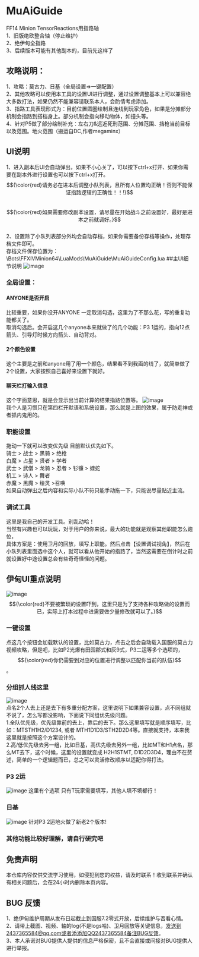 # MuAiGuide
FF14 Minion TensorReactions用指路轴
<br>1、旧版绝欧整合轴（停止维护）
<br>2、绝伊甸全指路
<br>3、后续版本可能有其他副本的，目前先这样了

## 攻略说明：
1、攻略：莫古力、日基（全局设置=>一键配置）
<br>2、其他攻略可以使用本工具的设置UI进行调整，通过设置调整基本上可以兼容绝大多数打法，如果仍然不能兼容请联系本人，会酌情考虑添加。
<br>3、指路工具表现形式为：目前位置圆圈绘制且连线到玩家角色，如果是分摊部分机制会指路到搭档身上。部分机制会指向移动物体，如撞头等。
<br>4、针对P5做了部分绘制补充：左右刀&远近死刑范围、分摊范围、挡枪当前目标以及范围。地火范围（搬运自DC,作者megaminx）

## UI说明
 1、进入副本后UI会自动弹出，如果不小心关了，可以按下ctrl+x打开、如果你需要在副本外进行设置也可以按下ctrl+x打开。
<br>$${\color{red}请务必在进本后调整小队列表，且所有人位置均正确！否则不能保证指路逻辑的正确性！！!}$$
<br>$${\color{red}如果需要修改副本设置，请尽量在开始战斗之前设置好，最好是进本之前就调好。}$$
<br>2、设置除了小队列表部分外均会自动存档，如果你需要备份存档等操作，处理存档文件即可。
<br>存档文件保存位置为：\Bots\FFXIVMinion64\LuaMods\MuAiGuide\MuAiGuideConfig.lua
##主UI细节说明
![image](https://github.com/user-attachments/assets/bf5bbc0f-f639-4815-9a3d-689982f95e88)
### 全局设置： 
#### ANYONE是否开启
比较重要，如果你没开ANYONE 一定取消勾选，这里为了不那么花，写的重复功能都关了。
<br>取消勾选后。会开启这几个anyone本来就做了的几个功能：P3 1运的，指向12点箭头、引导灯时候方向箭头、自动背对。
#### 2个颜色设置
这个主要是之前和anyone用了用一个颜色，结果看不到我画的线了，就简单做了2个设置，大家按照自己喜好来设置下就好。
#### 聊天栏打输入信息
这个字面意思，就是会显示出当前计算的结果指路位置等。
![image](https://github.com/user-attachments/assets/612bf2aa-e124-4972-a282-07ec1f0331f6)
<br>我个人是习惯只在第四栏开默语和系统设置，那么就是上图的效果，属于防走神或者抓内鬼用的。

### 职能设置
拖动一下就可以改变优先级 目前默认优先如下。
<br>骑士 > 战士 > 黑骑 > 绝枪
<br>白魔 > 占星 > 贤者 > 学者
<br>武士 > 武僧 > 龙骑 > 忍者 > 钐镰 > 蝰蛇
<br>机工 > 诗人 > 舞者 
<br>赤魔 > 黑魔 > 绘灵 >召唤
<br>如果自动弹出之后内容和实际小队不符只能手动拖一下，只能说尽量贴近主流。

### 调试工具
这里是我自己的开发工具。别乱动哈！
<br>当然有兴趣也可以玩玩，对于用户的你来说，最大的功能就是观察其他职能怎么跑位，
<br>具体方案是：使用卫月的回放，填写上职能。然后点击【设置调试视角】，然后在小队列表里面选中这个人，就可以看从他开始的指路了，当然这需要在倒计时之前就设置好中途设置总会有些奇奇怪怪的问题。

## 伊甸UI重点说明
![image](https://github.com/user-attachments/assets/f7354dec-95a1-43be-a94a-9a01720a979e)
 $${\color{red}不要被繁琐的设置吓到，这里只是为了支持各种攻略做的设置而已，实际上打本过程中进需要做少量修改就可以了。}$$
### 一键设置
点这几个按钮会加载默认的设置，比如莫古力，点击之后会自动载入国服的莫古力视频攻略，但是吧，比如P2光爆有田园郡式和灰9式，P3二运等多个选项的， $${\color{red}你仍需要到对应的位置进行调整以匹配你当前的队伍}$$。

### 分组抓人线这里
![image](https://github.com/user-attachments/assets/0802f4c1-a0c5-42f1-9c78-0e825aea492d)
<br>点名2个人去上还是去下有多重分配方案，这里说明下如果兼容设置，点不同组就不说了，怎么写都没影响，下面说下同组优先级问题。
<br>1.全队优先级，优先级靠前的去上，靠后的去下。那么这里填写就是顺序填写，比如：MTSTH1H2/D1234, 或者 MTH1D1D3/STH2D2D4等。直接就支持，本来我这里就是按照这个方案设计的。
<br>2.高/低优先级去另一组，比如日基，高优先级去另外一组，比如MT和H1点名，那么MT去下，这个时候，这里的设置就变成 H2H1STMT, D1D2D3D4，理由不在赘述，简单的一个逻辑题而已，总之可以灵活修改顺序以适配你得打法。

### P3 2运
![image](https://github.com/user-attachments/assets/315df902-93e7-4788-9394-960c2eda035e)
这里有个选项 只有T玩家需要填写，其他人填不填都行！
### 日基
![image](https://github.com/user-attachments/assets/85d47019-e769-4c62-967b-f0b19ae16d14)
针对P3 2运地火做了新老2个版本!
### 其他功能比较好理解，请自行研究吧


## 免责声明
本仓库内容仅供交流学习使用，如侵犯到您的权益，请及时联系！收到联系并确认有相关问题后，会在24小时内删除本页内容。

## BUG 反馈
1、绝伊甸维护周期从发布日起截止到国服7.2零式开放，后续维护与否看心情。
<br>2、请带上截图、视频、轴的log(不是logs哈)、卫月回放等关键信息，发送到2437365584@qq.com或者添添加QQ2437365584备注BUG反馈。
<br>3、本人承诺对BUG提供人提供的信息严格保密，且不会直接或间接对BUG提供人进行举报。
